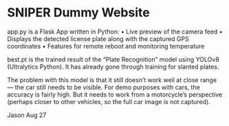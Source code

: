 # SNIPER Dummy Website

app.py is a Flask App written in Python:
	•	Live preview of the camera feed
	•	Displays the detected license plate along with the captured GPS coordinates
	•	Features for remote reboot and monitoring temperature

best.pt is the trained result of the “Plate Recognition” model using YOLOv8 (Ultralytics Python).
It has already gone through training for slanted plates.

The problem with this model is that it still doesn’t work well at close range — the car still needs to be visible.
For demo purposes with cars, the accuracy is fairly high. But it needs to work from a motorcycle’s perspective (perhaps closer to other vehicles, so the full car image is not captured).

Jason
Aug 27
